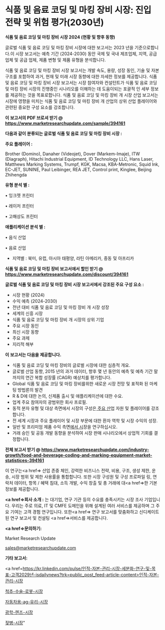 # 식품 및 음료 코딩 및 마킹 장비 시장: 진입 전략 및 위험 평가(2030년)

<strong>식품 및 음료 코딩 및 마킹 장비 시장 2024 (현황 및 향후 동향)</strong>

글로벌 식품 및 음료 코딩 및 마킹 장비 시장에 대한 보고서는 2023 년을 기준으로합니다.이 시장 보고서는 예측 기간 (2024-2030) 동안 국제 및 국내 제조업체, 지역, 공급 업체 및 공급 업체, 제품 변형 및 제품 유형을 분석합니다.

식품 및 음료 코딩 및 마킹 장비 시장 보고서는 개발 속도, 용량, 성장 동인, 기술 및 자본 구조를 포함하여 과거, 현재 및 미래 시장 동향에 대한 자세한 정보를 제공합니다. 식품 및 음료 코딩 및 마킹 장비 시장 보고서는 시장 참여자와 컨설턴트가 식품 및 음료 코딩 및 마킹 장비 시장의 진행중인 시나리오를 이해하는 데 도움이되는 포괄적 인 세부 정보를 제공하는 것을 목표로합니다. 식품 및 음료 코딩 및 마킹 장비 개 시장 산업 보고서는 시장에 영향을 미치는 식품 및 음료 코딩 및 마킹 장비 개 산업의 상위 산업 플레이어와 관련된 중요한 구성 요소를 강조합니다.



<strong>이 보고서의 PDF 브로셔 받기 @ <a href=https://www.marketresearchupdate.com/sample/394161>https://www.marketresearchupdate.com/sample/394161</a></strong>



<strong>다음과 같이 분류되는 글로벌 식품 및 음료 코딩 및 마킹 장비 시장 :</strong>



<strong>주요 플레이어 :</strong>

Brother (Domino), Danaher (Videojet), Dover (Markem-Imaje), ITW (Diagraph), Hitachi Industrial Equipment, ID Technology LLC, Hans Laser, Matthews Marking Systems, Trumpf, KGK, Macsa, KBA-Metronic, Squid Ink, EC-JET, SUNINE, Paul Leibinger, REA JET, Control print, Kinglee, Beijing Zhihengda



<strong>유형 분석 별 :</strong>

• 잉크젯 프린터

• 레이저 프린터

• 고해상도 프린터



<strong>애플리케이션 분석 별 :</strong>

• 음식 산업

• 음료 산업

<ul>
  <li>지역별 : 북미, 유럽, 아시아 태평양, 라틴 아메리카, 중동 및 아프리카</li>
</ul>


<strong>식품 및 음료 코딩 및 마킹 장비 보고서에서 할인 받기 @ <a href=https://www.marketresearchupdate.com/discount/394161>https://www.marketresearchupdate.com/discount/394161</a></strong>



<strong>글로벌 식품 및 음료 코딩 및 마킹 장비 시장 보고서에서 강조된 주요 구성 요소 :</strong>
<ul>
  <li>시장 현황 (2024)</li>
  <li>수익 예측 (2024-2030)</li>
  <li>전년 대비 식품 및 음료 코딩 및 마킹 장비 개 시장 성장</li>
  <li>세계의 신흥 시장</li>
  <li>식품 및 음료 코딩 및 마킹 장비 개 시장의 상위 기업</li>
  <li>주요 시장 동인</li>
  <li>최신 시장 동향</li>
  <li>주요 과제</li>
  <li>지리적 해부</li>
</ul>


<strong>이 보고서는 다음을 제공합니다.</strong>
<ul>
  <li>식품 및 음료 코딩 및 마킹 장비의 글로벌 시장에 대한 심층적 개요.</li>
  <li>글로벌 산업 동향, 2015 년의 과거 데이터, 향후 몇 년 동안의 예측 및 예측 기간 말까지의 연간 복합 성장률 (CAGR) 예상치를 평가합니다.</li>
  <li>Global 식품 및 음료 코딩 및 마킹 장비를위한 새로운 시장 전망 및 표적화 된 마케팅 방법론의 발견</li>
  <li>R &amp; D에 대한 논의, 신제품 출시 및 애플리케이션에 대한 수요.</li>
  <li>업계 주요 참여자의 광범위한 회사 프로필.</li>
  <li>동적 분자 유형 및 대상 측면에서 시장의 구성은<a href=> 주요 산</a>업 자원 및 플레이어를 강조합니다.</li>
  <li>전 세계 시장과 주요 플레이어 및 시장 부문에 대한 환자 역학 및 시장 수익의 성장.</li>
  <li>일반 및 프리미엄 제품 수익 측면<a href=>에서 시</a>장을 연구하십시오.</li>
  <li>거래 승인 및 공동 개발 동향을 분석하여 시장 판매 시나리오에서 상업적 기회를 결정합니다.</li>
</ul>



<strong>전체 보고서 받기 @ <a href=https://www.marketresearchupdate.com/industry-growth/food-and-beverage-coding-and-marking-equipment-market-statistices-394161>https://www.marketresearchupdate.com/industry-growth/food-and-beverage-coding-and-marking-equipment-market-statistices-394161</a></strong>

이 연구는<a href=> 산업 존중</a> 체인, 강력한 비즈니스 전략, 비용, 구조, 생성 제한, 운송, 시장 범위 및 제한 사용률을 통합합니다. 또한 시장 구성원 및 구성 프로파일 링, 연락처 데이터, 항목 / 혜택 침대, 소득 개발, 수익 창출 및 총 거래에 대<a href=>한 기본 </a>정보를 제공합니다.



<strong><a href=>회사 소</a>개 :</strong>
는 대기업, 연구 기관 등의 수요를 충족시키는 시장 조사 기업입니다. 우리는 주로 의료, IT 및 CMFE 도메인을 위해 설계된 여러 서비스를 제공하며 그 주요 기여는 고객 경험 연구입니다. 또한<a href=> 연구 보</a>고서를 맞춤화하고 신디케이트 된 연구 보고서 및 컨설팅 <a href=>서비스</a>를 제공합니다.



<strong><a href=>문의하기:</a></strong>

Market Research Update

sales@marketresearchupdate.com



<strong>기타 보고서:</strong>

<a href=https://kr.linkedin.com/pulse/인적-자본-관리-시장-세분화-연구-및-목표-고객2029년-isdailynews?trk=public_post_feed-article-content>인적-자본-관리-시장</a>

<a href=https://www.linkedin.com/pulse/척추-수술-로봇-시장-동향-및-성장-전망-trend-tracking-tips-360-analysis/>척추-수술-로봇-시장</a>

<a href=https://www.linkedin.com/pulse/자동차용-ag-유리-시장-진입-전략-및-위험-평가2029년-market-matrix-musings-analysis-j87af/>자동차용-ag-유리-시장</a>

<a href=https://www.linkedin.com/pulse/광학-렌즈-시장-진입-전략-및-위험-평가2029년-trendsetters-talk-360-analysis-kmnef/>광학-렌즈-시장</a>

<a href=https://www.linkedin.com/pulse/젖병-시장-진입-전략-및-위험-평가2030년-analytics-avenue-adventures-24-ana-wznwc/>젖병-시장</a>"
